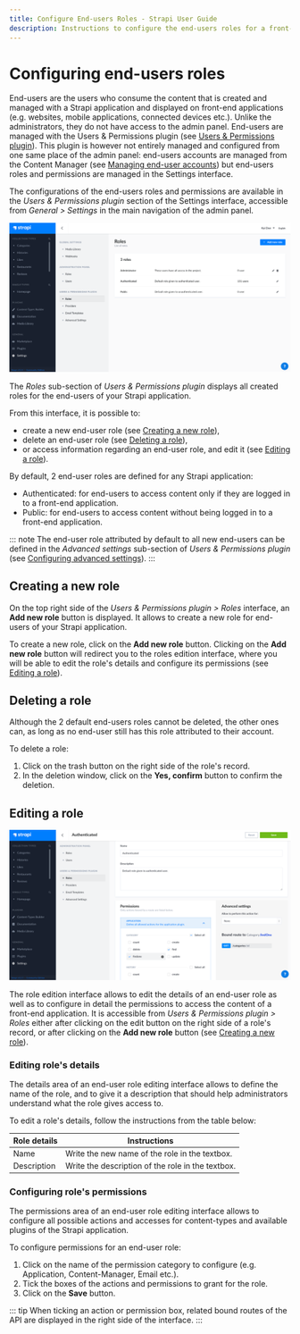 ```yaml
---
title: Configure End-users Roles - Strapi User Guide
description: Instructions to configure the end-users roles for a front-end application using the Users & Permissions plugin
---
```


# Configuring end-users roles

End-users are the users who consume the content that is created and managed with a Strapi application and displayed on front-end applications (e.g. websites, mobile applications, connected devices etc.). Unlike the administrators, they do not have access to the admin panel. End-users are managed with the Users & Permissions plugin (see [Users & Permissions plugin](../plugins/strapi-plugins.md#users-permissions-plugin)). This plugin is however not entirely managed and configured from one same place of the admin panel: end-users accounts are managed from the Content Manager (see [Managing end-user accounts](../users-roles-permissions/managing-end-users.md)) but end-users roles and permissions are managed in the Settings interface.

The configurations of the end-users roles and permissions are available in the *Users & Permissions plugin* section of the Settings interface, accessible from *General > Settings* in the main navigation of the admin panel.

![End-users roles interface](../assets/users-permissions/end-user_roles.png)

The *Roles* sub-section of *Users & Permissions plugin* displays all created roles for the end-users of your Strapi application.

From this interface, it is possible to:

- create a new end-user role (see [Creating a new role](#creating-a-new-role)),
- delete an end-user role (see [Deleting a role](#deleting-a-role)),
- or access information regarding an end-user role, and edit it (see [Editing a role](#editing-a-role)).

By default, 2 end-user roles are defined for any Strapi application:

- Authenticated: for end-users to access content only if they are logged in to a front-end application.
- Public: for end-users to access content without being logged in to a front-end application.

::: note
The end-user role attributed by default to all new end-users can be defined in the *Advanced settings* sub-section of *Users & Permissions plugin* (see [Configuring advanced settings](../settings/configuring-users-permissions-plugin-settings.md#configuring-advanced-settings)).
:::

## Creating a new role

On the top right side of the *Users & Permissions plugin > Roles* interface, an **Add new role** button is displayed. It allows to create a new role for end-users of your Strapi application.

To create a new role, click on the **Add new role** button.
Clicking on the **Add new role** button will redirect you to the roles edition interface, where you will be able to edit the role's details and configure its permissions (see [Editing a role](#editing-role-s-details)).

## Deleting a role

Although the 2 default end-users roles cannot be deleted, the other ones can, as long as no end-user still has this role attributed to their account.

To delete a role:

1. Click on the trash button <Fa-TrashAlt /> on the right side of the role's record.
2. In the deletion window, click on the **Yes, confirm** button to confirm the deletion.

## Editing a role

![Configuring a role for end-users](../assets/users-permissions/end-user_roles-config.png)

The role edition interface allows to edit the details of an end-user role as well as to configure in detail the permissions to access the content of a front-end application. It is accessible from *Users & Permissions plugin > Roles* either after clicking on the edit button <Fa-PencilAlt /> on the right side of a role's record, or after clicking on the **Add new role** button (see [Creating a new role](#creating-a-new-role)).

### Editing role's details

The details area of an end-user role editing interface allows to define the name of the role, and to give it a description that should help administrators understand what the role gives access to.

To edit a role's details, follow the instructions from the table below:

| Role details  | Instructions                                                                                                                     |
| ------------- | -------------------------------------------------------------------------------------------------------------------------------- |
| Name          | Write the new name of the role in the textbox.                                                                                   |
| Description   | Write the description of the role in the textbox.          

### Configuring role's permissions

The permissions area of an end-user role editing interface allows to configure all possible actions and accesses for content-types and available plugins of the Strapi application.

To configure permissions for an end-user role:

1. Click on the name of the permission category to configure (e.g. Application, Content-Manager, Email etc.).
2. Tick the boxes of the actions and permissions to grant for the role.
3. Click on the **Save** button.

::: tip
When ticking an action or permission box, related bound routes of the API are displayed in the right side of the interface.
:::